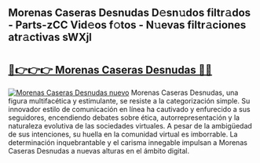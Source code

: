 ## Morenas Caseras Desnudas D𝚎sn𝚞dos filtr𝚊dos - Parts-zCC Vid𝚎os f𝚘tos - N𝚞evas filtr𝚊ciones atr𝚊ctivas sWXjl

# <h2><a href="http://mb5rdr.tromn.icu/?c=Morenas+Caseras+Desnudas">🔗👉👉👉 Morenas Caseras Desnudas 🔗🔗</a></h2>

[![Morenas Caseras Desnudas nuevo](https://i.imgur.com/pEAQMta.gif)](http://mb5rdr.tromn.icu/?c=Morenas+Caseras+Desnudas)
Morenas Caseras Desnudas, una figura multifacética y estimulante, se resiste a la categorización simple. Su innovador estilo de comunicación en línea ha cautivado y enfurecido a sus seguidores, encendiendo debates sobre ética, autorrepresentación y la naturaleza evolutiva de las sociedades virtuales. A pesar de la ambigüedad de sus intenciones, su huella en la comunidad virtual es imborrable. La determinación inquebrantable y el carisma innegable impulsan a Morenas Caseras Desnudas a nuevas alturas en el ámbito digital.
